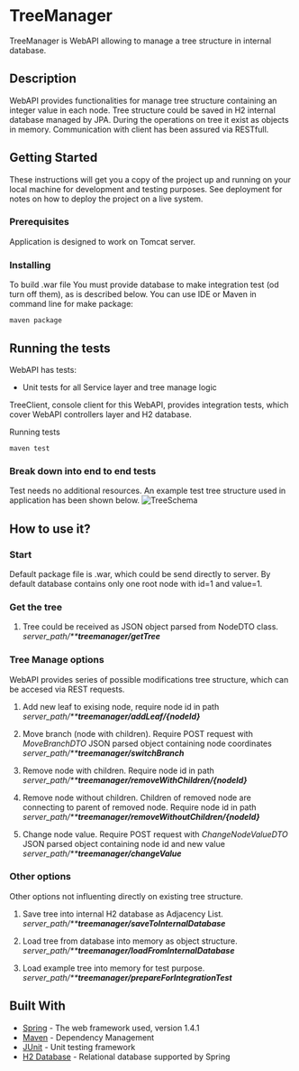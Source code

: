 # TreeManager
TreeManager is WebAPI allowing to manage a tree structure in internal database.

## Description

WebAPI provides functionalities for manage tree structure containing an integer value in each node. Tree structure could be saved in H2 internal database managed by JPA. During the operations on tree it exist as objects in memory. Communication with client has been assured via RESTfull.

## Getting Started

These instructions will get you a copy of the project up and running on your local machine for development and testing purposes. See deployment for notes on how to deploy the project on a live system.

### Prerequisites

Application is designed to work on Tomcat server. 


### Installing

To build .war file You must provide database to make integration test (od turn off them), as is described below.
You can use IDE or Maven in command line for make package:

```
maven package
```

## Running the tests

WebAPI has tests:
- Unit tests for all Service layer and tree manage logic

TreeClient, console client for this WebAPI, provides integration tests, which cover WebAPI controllers layer and H2 database.

Running tests 
```
maven test
```

### Break down into end to end tests

Test needs no additional resources. An example test tree structure used in application has been shown below.
![TreeSchema](https://github.com/Gatar/TreeManager/blob/master/Schema%20test%20tree.png)

## How to use it?

### Start

Default package file is .war, which could be send directly to server. By default database contains only one root node with id=1 and value=1.

### Get the tree

1. Tree could be received as JSON object parsed from NodeDTO class.
 *server_path/**__treemanager/getTree__*

### Tree Manage options

WebAPI provides series of possible modifications tree structure, which can be accesed via REST requests. 
1. Add new leaf to exising node, require node id in path
 *server_path/**__treemanager/addLeaf/{nodeId}__*

2. Move branch (node with children). Require POST request with *MoveBranchDTO* JSON parsed object containing node coordinates 
*server_path/**__treemanager/switchBranch__*

3. Remove node with children. Require node id in path
*server_path/**__treemanager/removeWithChildren/{nodeId}__*

4. Remove node without children. Children of removed node are connecting to parent of removed node. Require node id in path
*server_path/**__treemanager/removeWithoutChildren/{nodeId}__*

5. Change node value. Require POST request with _ChangeNodeValueDTO_ JSON parsed object containing node id and new value
*server_path/**__treemanager/changeValue__*

### Other options
Other options not influenting directly on existing tree structure.
1. Save tree into internal H2 database as Adjacency List.
*server_path/**__treemanager/saveToInternalDatabase__*

2. Load tree from database into memory as object structure.
*server_path/**__treemanager/loadFromInternalDatabase__*

3. Load example tree into memory for test purpose.
*server_path/**__treemanager/prepareForIntegrationTest__*

## Built With

* [Spring](https://projects.spring.io/spring-boot/) - The web framework used, version 1.4.1
* [Maven](https://maven.apache.org/) - Dependency Management
* [JUnit](http://junit.org/junit4/) - Unit testing framework
* [H2 Database](http://www.h2database.com/html/main.html) - Relational database supported by Spring



